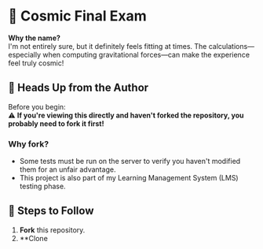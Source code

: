 # 🌌 Cosmic Final Exam

**Why the name?**  
I'm not entirely sure, but it definitely feels fitting at times. The calculations—especially when computing gravitational forces—can make the experience feel truly cosmic!

## 📢 Heads Up from the Author

Before you begin:  
⚠️ **If you're viewing this directly and haven't forked the repository, you probably need to fork it first!**  

### Why fork?  
- Some tests must be run on the server to verify you haven't modified them for an unfair advantage.  
- This project is also part of my Learning Management System (LMS) testing phase.  

## 🚀 Steps to Follow  

1. **Fork** this repository.  
2. **Clone